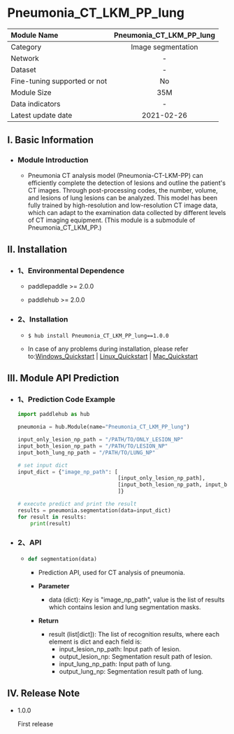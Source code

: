 # Pneumonia_CT_LKM_PP_lung

|Module Name|Pneumonia_CT_LKM_PP_lung|
| :--- | :---: | 
|Category|Image segmentation|
|Network |-|
|Dataset|-|
|Fine-tuning supported or not|No|
|Module Size|35M|
|Data indicators|-|
|Latest update date|2021-02-26|


## I. Basic Information 


- ### Module Introduction

    - Pneumonia CT analysis model (Pneumonia-CT-LKM-PP) can efficiently complete the detection of lesions and outline the patient's CT images. Through post-processing codes, the number, volume, and lesions of lung lesions can be analyzed. This model has been fully trained by high-resolution and low-resolution CT image data, which can adapt to the examination data collected by different levels of CT imaging equipment. (This module is a submodule of Pneumonia_CT_LKM_PP.)

## II. Installation

- ### 1、Environmental Dependence

    - paddlepaddle >= 2.0.0

    - paddlehub >= 2.0.0

- ### 2、Installation

    - ```shell
      $ hub install Pneumonia_CT_LKM_PP_lung==1.0.0
      ```
      
    - In case of any problems during installation, please refer to:[Windows_Quickstart](../../../../docs/docs_ch/get_start/windows_quickstart.md)
    | [Linux_Quickstart](../../../../docs/docs_ch/get_start/linux_quickstart.md) | [Mac_Quickstart](../../../../docs/docs_ch/get_start/mac_quickstart.md)  

## III. Module API Prediction

- ### 1、Prediction Code Example

    ```python
    import paddlehub as hub

    pneumonia = hub.Module(name="Pneumonia_CT_LKM_PP_lung")

    input_only_lesion_np_path = "/PATH/TO/ONLY_LESION_NP"
    input_both_lesion_np_path = "/PATH/TO/LESION_NP"
    input_both_lung_np_path = "/PATH/TO/LUNG_NP"

    # set input dict
    input_dict = {"image_np_path": [
                                    [input_only_lesion_np_path],
                                    [input_both_lesion_np_path, input_both_lung_np_path],
                                    ]}

    # execute predict and print the result
    results = pneumonia.segmentation(data=input_dict)
    for result in results:
        print(result)

    ```
   

- ### 2、API

  - ```python
    def segmentation(data)
    ```

    - Prediction API, used for CT analysis of pneumonia.

    - **Parameter**

        * data (dict): Key is "image_np_path", value is the list of results which contains lesion and lung segmentation masks. 
        

    - **Return**

        * result  (list\[dict\]): The list of recognition results, where each element is dict and each field is: 
            * input_lesion_np_path: Input path of lesion.
            * output_lesion_np: Segmentation result path of lesion.
            * input_lung_np_path: Input path of lung.
            * output_lung_np: Segmentation result path of lung.


## IV. Release Note

* 1.0.0

    First release
